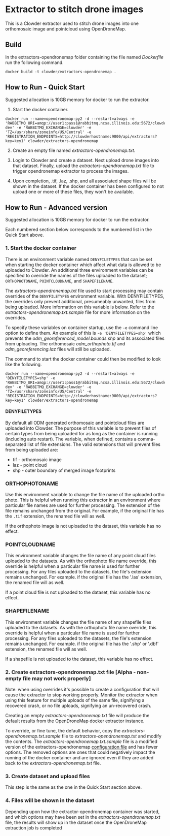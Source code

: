 Extractor to stitch drone images
=================================================

This is a Clowder extractor used to stitch drone images into one orthomosaic image and pointcloud using OpenDroneMap.

## Build
In the extractors-opendronemap folder containing the file named *Dockerfile* run the following command.
```
docker build -t clowder/extractors-opendronemap .
```
## How to Run - Quick Start
Suggested allocation is 10GB memory for docker to run the extractor.

1. Start the docker container.
```
docker run --name=opendronemap-py2 -d --restart=always -e 'RABBITMQ_URI=amqp://user1:pass1@rabbitmq.ncsa.illinois.edu:5672/clowder-dev' -e 'RABBITMQ_EXCHANGE=clowder' -e 'TZ=/usr/share/zoneinfo/US/Central' -e 'REGISTRATION_ENDPOINTS=http://clowderhostname:9000/api/extractors?key=key1' clowder/extractors-opendronemap
```

2. Create an empty file named *extractors-opendronemap.txt*.

3. Login to Clowder and create a dataset. Next upload drone images into that dataset. Finally, upload the *extractors-opendronemap.txt* file to trigger opendronemap extractor to process the images.

4. Upon completion, .tif, .laz, .shp, and all associated shape files will be shown in the dataset.
If the docker container has been configured to not upload one or more of these files, they won't be available.

## How to Run - Advanced version

Suggested allocation is 10GB memory for docker to run the extractor.

Each numbered section below corresponds to the numbered list in the Quick Start above.

### 1. Start the docker container

There is an environment variable named `DENYFILETYPES` that can be set when starting the docker container which affect what data is allowed to be uploaded to Clowder.
An additional three environment variables can be specified to override the names of the files uploaded to the dataset; `ORTHOPHOTONAME`, `POINTCLOUDNAME`, and `SHAPEFILENAME`.

The *extractors-opendronemap.txt* file used to start processing may contain overrides of the `DENYFILETYPES` environment variable.
With DENYFILETYPES, the overrides only prevent additional, presumeably unwanted, files from being uploaded.
More information on this variable is below.
Refer to the *extractors-opendronemap.txt.sample* file for more information on the overrides.

To specify these variables on container startup, use the `-e` command line option to define them.
An example of this is `-e 'DENYFILETYPES=shp'` which prevents the *odm_georeferenced_model.bounds.shp* and its associated files from uploading.
The orthomosaic *odm_orthophoto.tif* and *odm_georeferencing.laz* files will still be uploaded.

The command to start the docker container could then be modified to look like the following.
```
docker run --name=opendronemap-py2 -d --restart=always -e 'DENYFILETYPES=shp' -e 'RABBITMQ_URI=amqp://user1:pass1@rabbitmq.ncsa.illinois.edu:5672/clowder-dev' -e 'RABBITMQ_EXCHANGE=clowder' -e 'TZ=/usr/share/zoneinfo/US/Central' -e 'REGISTRATION_ENDPOINTS=http://clowderhostname:9000/api/extractors?key=key1' clowder/extractors-opendronemap
```

#### DENYFILETYPES
By default all ODM generated orthomosaic and pointcloud files are uploaded into Clowder.
The purpose of this variable is to prevent files of certain types from being uploaded for as long as the container is running (including auto restart).
The variable, when defined, contains a comma-separated list of file extensions.
The valid extensions that will prevent files from being uploaded are:
* tif - orthomosaic image
* laz - point cloud
* shp - outer boundary of merged image footprints

### ORTHOPHOTONAME
Use this environment variable to change the file name of the uploaded ortho photo.
This is helpful when running this extractor in an environment where particular file names are used for further processing.
The extension of the file remains unchanged from the original.
For example, if the original file has the `.tif` extension, the renamed file will as well.

If the orthophoto image is not uploaded to the dataset, this variable has no effect.

### POINTCLOUDNAME
This environment variable changes the file name of any point cloud files uploaded to the datasets.
As with the orthophoto file name override, this override is helpful when a particular file name is used for further processing.
For any files uploaded to the datasets, the file's extension remains unchanged.
For example. if the original file has the '.las' extension, the renamed file will as well.

If a point cloud file is not uploaded to the dataset, this variable has no effect.

### SHAPEFILENAME
This environment variable changes the file name of any shapefile files uploaded to the datasets.
As with the orthophoto file name override, this override is helpful when a particular file name is used for further processing.
For any files uploaded to the datasets, the file's extension remains unchanged.
For example. if the original file has the '.shp' or '.dbf' extension, the renamed file will as well.

If a shapefile is not uploaded to the dataset, this variable has no effect.

### 2. Create extractors-opendronemap.txt file [Alpha - non-empty file may not work properly]

Note: when using overrides it's possible to create a configuration that will cause the extractor to stop working properly.
Monitor the extractor when using this feature for multiple uploads of the same file, signifying a recovered crash, or no file uploads, signifying an un-recovered crash.

Creating an empty *extractors-opendronemap.txt* file will produce the default results from the OpenDroneMap docker extractor instance.

To override, or fine tune, the default behavior, copy the *extractors-opendronemap.txt.sample* file to *extractors-opendronemap.txt* and modify the contents.
The *extractors-opendronemap.txt.sample* file is a modified version of the extractors-opendronemap [configuration file](https://opensource.ncsa.illinois.edu/bitbucket/projects/CATS/repos/extractors-opendronemap/browse/settings.yaml) and has fewer options.
The removed options are ones that could negatively impact the running of the docker container and are ignored even if they are added back to the *extractors-opendronemap.txt* file.

### 3. Create dataset and upload files

This step is the same as the one in the Quick Start section above.

### 4. Files will be shown in the dataset

Depending upon how the extractor-opendronemap container was started, and which options may have been set in the *extractors-opendronemap.txt* file, the results will show up in the dataset once the OpenDroneMap extraction job is completed
